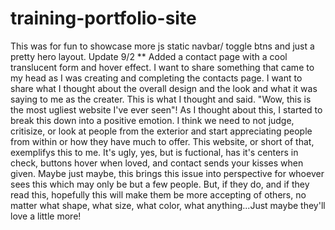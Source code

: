 # training-portfolio-site
This was for fun to showcase more js static navbar/ toggle btns and just a pretty hero layout. Update 9/2 ** Added a contact page with a cool translucent form and hover effect.
I want to share something that came to my head as I was creating and completing the contacts page. I want to share what I thought about the overall design and the look and what it was saying to me as the creater. This is what I thought and said. "Wow, this is the most ugliest website I've ever seen"! As I thought about this, I started to break this down into a positive emotion. I think we need to not judge, critisize, or look at people from the exterior and start appreciating people from within or how they have much to offer. This website, or short of that, exemplifys this to me. It's ugly, yes, but is fuctional, has it's centers in check, buttons hover when loved, and contact sends your kisses when given. Maybe just maybe, this brings this issue into perspective for whoever sees this which may only be but a few people. But, if they do, and if they read this, hopefully this will make them be more accepting of others, no matter what shape, what size, what color, what anything...Just maybe they'll love a little more!
